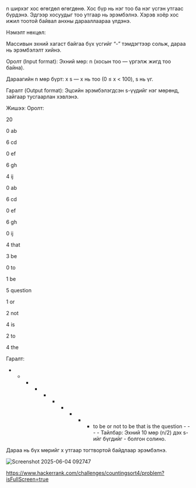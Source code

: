 n ширхэг хос өгөгдөл өгөгдөнө. Хос бүр нь нэг тоо ба нэг үсгэн утгаас бүрдэнэ. Эдгээр хосуудыг тоо утгаар нь эрэмбэлнэ. Хэрэв хоёр хос ижил тоотой байвал анхны дарааллаараа үлдэнэ.

Нэмэлт нөхцөл:

Массивын эхний хагаст байгаа бүх үсгийг “-” тэмдэгтээр сольж, дараа нь эрэмбэлэлт хийнэ.

Оролт (Input format):
Эхний мөр: n (хосын тоо — үргэлж жигд тоо байна).

Дараагийн n мөр бүрт: x s — x нь тоо (0 ≤ x < 100), s нь үг.

Гаралт (Output format):
Эцсийн эрэмбэлэгдсэн s-үүдийг нэг мөрөнд, зайгаар тусгаарлан хэвлэнэ.

Жишээ:
Оролт:

20

0 ab

6 cd

0 ef

6 gh

4 ij

0 ab

6 cd

0 ef

6 gh

0 ij

4 that

3 be

0 to

1 be

5 question

1 or

2 not

4 is

2 to

4 the

Гаралт:
- - - - - - - - - - to be or not to be that is the question - - - -
Тайлбар:
Эхний 10 мөр (n/2) дэх s-ийг бүгдийг - болгон солино.

Дараа нь бүх мөрийг x утгаар тогтвортой байдлаар эрэмбэлнэ.





![Screenshot 2025-06-04 092747](https://github.com/user-attachments/assets/e2f129c6-4e7c-4db9-aafc-ddb21b35076f)

https://www.hackerrank.com/challenges/countingsort4/problem?isFullScreen=true
